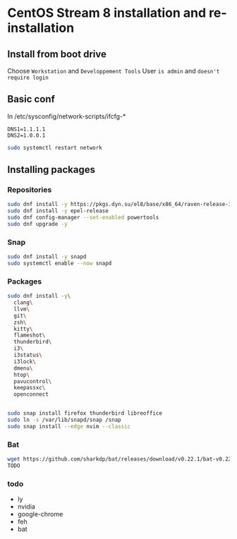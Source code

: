 # CentOS Stream 8 installation and re-installation

## Install from boot drive

Choose `Workstation` and `Developpement Tools`
User `is admin` and `doesn't require login`

## Basic conf
In /etc/sysconfig/network-scripts/ifcfg-\*
```
DNS1=1.1.1.1
DNS2=1.0.0.1
```

```sh
sudo systemctl restart network
```

## Installing packages

### Repositories
```sh
sudo dnf install -y https://pkgs.dyn.su/el8/base/x86_64/raven-release-1.0-3.el8.noarch.rpm
sudo dnf install -y epel-release
sudo dnf config-manager --set-enabled powertools
sudo dnf upgrade -y
```

### Snap
```sh
sudo dnf install -y snapd
sudo systemctl enable --now snapd
```

### Packages
```sh
sudo dnf install -y\
  clang\
  llvm\
  git\
  zsh\
  kitty\
  flameshot\
  thunderbird\
  i3\
  i3status\
  i3lock\
  dmenu\
  htop\
  pavucontrol\
  keepassxc\
  openconnect


sudo snap install firefox thunderbird libreoffice
sudo ln -s /var/lib/snapd/snap /snap
sudo snap install --edge nvim --classic
```

### Bat
```sh
wget https://github.com/sharkdp/bat/releases/download/v0.22.1/bat-v0.22.1-x86_64-unknown-linux-musl.tar.gz
TODO
```


### todo

- ly
- nvidia
- google-chrome
- feh
- bat
